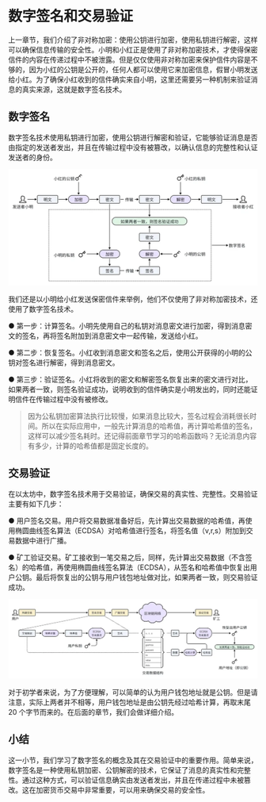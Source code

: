 # 数字签名和交易验证

上一章节，我们介绍了非对称加密：使用公钥进行加密，使用私钥进行解密，这样可以确保信息传输的安全性。小明和小红正是使用了非对称加密技术，才使得保密信件的内容在传递过程中不被泄露。但是仅仅使用非对称加密来保护信件内容是不够的，因为小红的公钥是公开的，任何人都可以使用它来加密信息，假冒小明发送给小红。为了确保小红收到的信件确实来自小明，这里还需要另一种机制来验证消息的真实来源，这就是数字签名技术。

## 数字签名

数字签名技术使用私钥进行加密，使用公钥进行解密和验证，它能够验证消息是否由指定的发送者发出，并且在传输过程中没有被篡改，以确认信息的完整性和认证发送者的身份。

![](./assets/signature.webp)

我们还是以小明给小红发送保密信件来举例，他们不仅使用了非对称加密技术，还使用了数字签名技术。

● 第一步：计算签名。小明先使用自己的私钥对消息密文进行加密，得到消息密文的签名，再将签名附加到消息密文中一起传输，发送给小红。

● 第二步：恢复签名。小红收到消息密文和签名之后，使用公开获得的小明的公钥对签名进行解密，得到消息密文。

● 第三步：验证签名。小红将收到的密文和解密签名恢复出来的密文进行对比，如果两者一致，则签名验证成功，说明收到的信件确实是小明发出的，同时还能证明信件在传输过程中没有被修改。

> 因为公私钥加密算法执行比较慢，如果消息比较大，签名过程会消耗很长时间。所以在实际应用中，一般先计算消息的哈希值，再计算哈希值的签名，这样可以减少签名耗时。还记得前面章节学习的哈希函数吗？无论消息内容有多少，计算的哈希值都是固定长度的。

## 交易验证

在以太坊中，数字签名技术用于交易验证，确保交易的真实性、完整性。交易验证主要有如下几步：

● 用户签名交易。用户将交易数据准备好后，先计算出交易数据的哈希值，再使用椭圆曲线签名算法（ECDSA）对哈希值进行签名，将签名值（v,r,s）附加到交易数据中进行广播。

● 矿工验证交易。矿工接收到一笔交易之后，同样，先计算出交易数据（不含签名）的哈希值，再使用椭圆曲线签名算法（ECDSA），从签名和哈希值中恢复出用户公钥。最后将恢复出的公钥与用户钱包地址做对比，如果两者一致，则交易验证成功。

![](./assets/signature-2.webp)

对于初学者来说，为了方便理解，可以简单的认为用户钱包地址就是公钥。但是请注意，实际上两者并不相等，用户钱包地址是由公钥先经过哈希计算，再取末尾 20 个字节而来的。在后面的章节，我们会做详细介绍。

## 小结

这一小节，我们学习了数字签名的概念及其在交易验证中的重要作用。简单来说，数字签名是一种使用私钥加密、公钥解密的技术，它保证了消息的真实性和完整性。通过这种方式，可以验证信息确实由发送者发出，并且在传递过程中未被篡改。这在加密货币交易中非常重要，可以用来确保交易的安全性。
